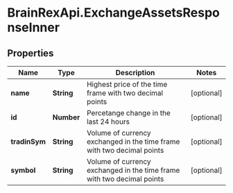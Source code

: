# BrainRexApi.ExchangeAssetsResponseInner

## Properties
Name | Type | Description | Notes
------------ | ------------- | ------------- | -------------
**name** | **String** | Highest price of the time frame with two decimal points | [optional] 
**id** | **Number** | Percetange change in the last 24 hours | [optional] 
**tradinSym** | **String** | Volume of currency exchanged in the time frame with two decimal points | [optional] 
**symbol** | **String** | Volume of currency exchanged in the time frame with two decimal points | [optional] 
